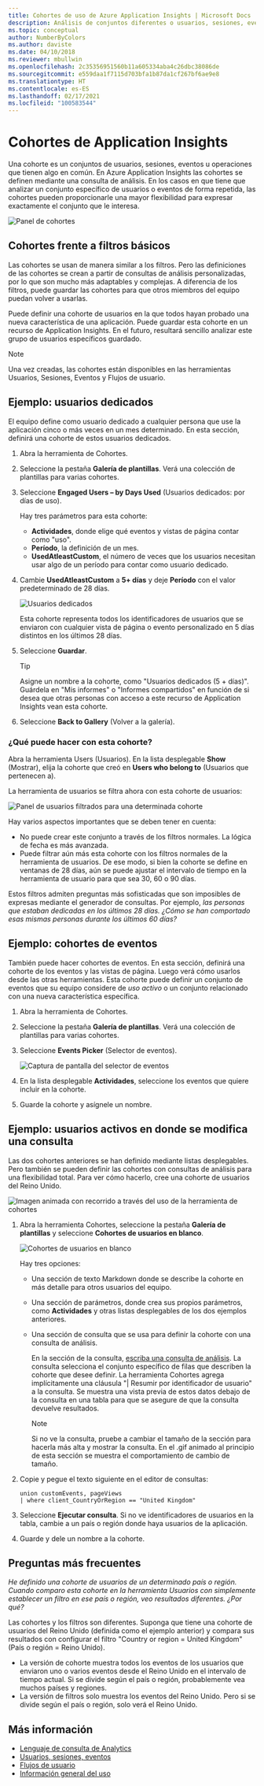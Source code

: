 ```yaml
---
title: Cohortes de uso de Azure Application Insights | Microsoft Docs
description: Análisis de conjuntos diferentes o usuarios, sesiones, eventos u operaciones que tienen algo en común
ms.topic: conceptual
author: NumberByColors
ms.author: daviste
ms.date: 04/10/2018
ms.reviewer: mbullwin
ms.openlocfilehash: 2c35356951560b11a605334aba4c26dbc38086de
ms.sourcegitcommit: e559daa1f7115d703bfa1b87da1cf267bf6ae9e8
ms.translationtype: HT
ms.contentlocale: es-ES
ms.lasthandoff: 02/17/2021
ms.locfileid: "100583544"
---
```

# <a name="application-insights-cohorts"></a>Cohortes de Application Insights

Una cohorte es un conjuntos de usuarios, sesiones, eventos u operaciones que tienen algo en común. En Azure Application Insights las cohortes se definen mediante una consulta de análisis. En los casos en que tiene que analizar un conjunto específico de usuarios o eventos de forma repetida, las cohortes pueden proporcionarle una mayor flexibilidad para expresar exactamente el conjunto que le interesa.

![Panel de cohortes](./media/usage-cohorts/001.png)

## <a name="cohorts-versus-basic-filters"></a>Cohortes frente a filtros básicos

Las cohortes se usan de manera similar a los filtros. Pero las definiciones de las cohortes se crean a partir de consultas de análisis personalizadas, por lo que son mucho más adaptables y complejas. A diferencia de los filtros, puede guardar las cohortes para que otros miembros del equipo puedan volver a usarlas.

Puede definir una cohorte de usuarios en la que todos hayan probado una nueva característica de una aplicación. Puede guardar esta cohorte en un recurso de Application Insights. En el futuro, resultará sencillo analizar este grupo de usuarios específicos guardado.

> [!NOTE]
> Una vez creadas, las cohortes están disponibles en las herramientas Usuarios, Sesiones, Eventos y Flujos de usuario.

## <a name="example-engaged-users"></a>Ejemplo: usuarios dedicados

El equipo define como usuario dedicado a cualquier persona que use la aplicación cinco o más veces en un mes determinado. En esta sección, definirá una cohorte de estos usuarios dedicados.

1. Abra la herramienta de Cohortes.

2. Seleccione la pestaña **Galería de plantillas**. Verá una colección de plantillas para varias cohortes.

3. Seleccione **Engaged Users – by Days Used** (Usuarios dedicados: por días de uso).

    Hay tres parámetros para esta cohorte:
    * **Actividades**, donde elige qué eventos y vistas de página contar como "uso".
    * **Período**, la definición de un mes.
    * **UsedAtleastCustom**, el número de veces que los usuarios necesitan usar algo de un período para contar como usuario dedicado.

4. Cambie **UsedAtleastCustom** a **5+ días** y deje **Período** con el valor predeterminado de 28 días.

    ![Usuarios dedicados](./media/usage-cohorts/003.png)

    Esta cohorte representa todos los identificadores de usuarios que se enviaron con cualquier vista de página o evento personalizado en 5 días distintos en los últimos 28 días.

5. Seleccione **Guardar**.

   > [!TIP]
   > Asigne un nombre a la cohorte, como "Usuarios dedicados (5 + días)". Guárdela en "Mis informes" o "Informes compartidos" en función de si desea que otras personas con acceso a este recurso de Application Insights vean esta cohorte.

6. Seleccione **Back to Gallery** (Volver a la galería).

### <a name="what-can-you-do-by-using-this-cohort"></a>¿Qué puede hacer con esta cohorte?

Abra la herramienta Users (Usuarios). En la lista desplegable **Show** (Mostrar), elija la cohorte que creó en **Users who belong to** (Usuarios que pertenecen a).

La herramienta de usuarios se filtra ahora con esta cohorte de usuarios:

![Panel de usuarios filtrados para una determinada cohorte](./media/usage-cohorts/004.png)

Hay varios aspectos importantes que se deben tener en cuenta:

* No puede crear este conjunto a través de los filtros normales. La lógica de fecha es más avanzada.
* Puede filtrar aún más esta cohorte con los filtros normales de la herramienta de usuarios. De ese modo, si bien la cohorte se define en ventanas de 28 días, aún se puede ajustar el intervalo de tiempo en la herramienta de usuario para que sea 30, 60 o 90 días.

Estos filtros admiten preguntas más sofisticadas que son imposibles de expresas mediante el generador de consultas. Por ejemplo, _las personas que estaban dedicadas en los últimos 28 días. ¿Cómo se han comportado esas mismas personas durante los últimos 60 días?_

## <a name="example-events-cohort"></a>Ejemplo: cohortes de eventos

También puede hacer cohortes de eventos. En esta sección, definirá una cohorte de los eventos y las vistas de página. Luego verá cómo usarlos desde las otras herramientas. Esta cohorte puede definir un conjunto de eventos que su equipo considere de _uso activo_ o un conjunto relacionado con una nueva característica específica.

1. Abra la herramienta de Cohortes.

2. Seleccione la pestaña **Galería de plantillas**. Verá una colección de plantillas para varias cohortes.

3. Seleccione **Events Picker** (Selector de eventos).

    ![Captura de pantalla del selector de eventos](./media/usage-cohorts/006.png)

4. En la lista desplegable **Actividades**, seleccione los eventos que quiere incluir en la cohorte.

5. Guarde la cohorte y asígnele un nombre.

## <a name="example-active-users-where-you-modify-a-query"></a>Ejemplo: usuarios activos en donde se modifica una consulta

Las dos cohortes anteriores se han definido mediante listas desplegables. Pero también se pueden definir las cohortes con consultas de análisis para una flexibilidad total. Para ver cómo hacerlo, cree una cohorte de usuarios del Reino Unido.

![Imagen animada con recorrido a través del uso de la herramienta de cohortes](./media/usage-cohorts/cohorts0001.gif)

1. Abra la herramienta Cohortes, seleccione la pestaña **Galería de plantillas** y seleccione **Cohortes de usuarios en blanco**.

    ![Cohortes de usuarios en blanco](./media/usage-cohorts/001.png)

    Hay tres opciones:
   * Una sección de texto Markdown donde se describe la cohorte en más detalle para otros usuarios del equipo.

   * Una sección de parámetros, donde crea sus propios parámetros, como **Actividades** y otras listas desplegables de los dos ejemplos anteriores.

   * Una sección de consulta que se usa para definir la cohorte con una consulta de análisis.

     En la sección de la consulta, [escriba una consulta de análisis](/azure/kusto/query). La consulta selecciona el conjunto específico de filas que describen la cohorte que desee definir. La herramienta Cohortes agrega implícitamente una cláusula "| Resumir por identificador de usuario" a la consulta. Se muestra una vista previa de estos datos debajo de la consulta en una tabla para que se asegure de que la consulta devuelve resultados.

     > [!NOTE]
     > Si no ve la consulta, pruebe a cambiar el tamaño de la sección para hacerla más alta y mostrar la consulta. En el .gif animado al principio de esta sección se muestra el comportamiento de cambio de tamaño.

2. Copie y pegue el texto siguiente en el editor de consultas:

    ```KQL
    union customEvents, pageViews
    | where client_CountryOrRegion == "United Kingdom"
    ```

3. Seleccione **Ejecutar consulta**. Si no ve identificadores de usuarios en la tabla, cambie a un país o región donde haya usuarios de la aplicación.

4. Guarde y dele un nombre a la cohorte.

## <a name="frequently-asked-questions"></a>Preguntas más frecuentes

_He definido una cohorte de usuarios de un determinado país o región. Cuando comparo esta cohorte en la herramienta Usuarios con simplemente establecer un filtro en ese país o región, veo resultados diferentes. ¿Por qué?_

Las cohortes y los filtros son diferentes. Suponga que tiene una cohorte de usuarios del Reino Unido (definida como el ejemplo anterior) y compara sus resultados con configurar el filtro "Country or region = United Kingdom" (País o región = Reino Unido).

* La versión de cohorte muestra todos los eventos de los usuarios que enviaron uno o varios eventos desde el Reino Unido en el intervalo de tiempo actual. Si se divide según el país o región, probablemente vea muchos países y regiones.
* La versión de filtros solo muestra los eventos del Reino Unido. Pero si se divide según el país o región, solo verá el Reino Unido.

## <a name="learn-more"></a>Más información

* [Lenguaje de consulta de Analytics](../logs/log-analytics-tutorial.md?toc=%2fazure%2fazure-monitor%2ftoc.json)
* [Usuarios, sesiones, eventos](usage-segmentation.md)
* [Flujos de usuario](usage-flows.md)
* [Información general del uso](usage-overview.md)